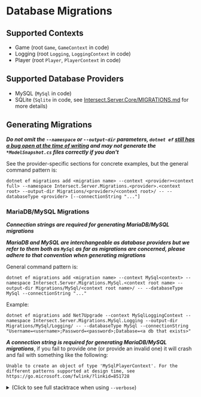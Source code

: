 # Database Migrations

## Supported Contexts
- Game (root `Game`, `GameContext` in code)
- Logging (root `Logging`, `LoggingContext` in code)
- Player (root `Player`, `PlayerContext` in code)

## Supported Database Providers
- MySQL (`MySql` in code)
- SQLite (`Sqlite` in code, see [Intersect.Server.Core/MIGRATIONS.md](../Intersect.Server.Core/MIGRATIONS.md) for more details)

## Generating Migrations

**_Do not omit the `--namespace` or `--output-dir` parameters, `dotnet ef` [still has a bug open at the time of writing](https://github.com/dotnet/efcore/issues/24339) and may not generate the `*ModelSnapshot.cs` files correctly if you don't_**

See the provider-specific sections for concrete examples, but the general command pattern is:

`dotnet ef migrations add <migration name> --context <provider><context full> --namespace Intersect.Server.Migrations.<provider>.<context root> --output-dir Migrations/<provider>/<context root>/ -- --databaseType <provider> [--connectionString "..."]`

### MariaDB/MySQL Migrations

**_Connection strings are required for generating MariaDB/MySQL migrations_**

**_MariaDB and MySQL are interchangeable as database providers but we refer to them both as `MySql` as far as migrations are concerned, please adhere to that convention when generating migrations_**

General command pattern is:

`dotnet ef migrations add <migration name> --context MySql<context> --namespace Intersect.Server.Migrations.MySql.<context root name> --output-dir Migrations/MySql/<context root name>/ -- --databaseType MySql --connectionString "..."`

Example:

`dotnet ef migrations add Net7Upgrade --context MySqlLoggingContext --namespace Intersect.Server.Migrations.MySql.Logging --output-dir Migrations/MySql/Logging/ -- --databaseType MySql --connectionString "Username=<username>;Password=<password>;Database=<a db that exists>"`


**_A connection string is required for generating MariaDB/MySQL migrations_**, if you fail to provide one (or provide an invalid one) it will crash and fail with something like the following:

`Unable to create an object of type 'MySqlPlayerContext'. For the different patterns supported at design time, see https://go.microsoft.com/fwlink/?linkid=851728`

<details>
	<summary>
		(Click to see full stacktrace when using <code>--verbose</code>)
	</summary>
	<code>
		Microsoft.EntityFrameworkCore.Design.OperationException: Unable to create an object of type 'MySqlPlayerContext'. For the different patterns supported at design time, see https://go.microsoft.com/fwlink/?linkid=851728
		---> MySqlConnector.MySqlException (0x80004005): Access denied for user ''@'172.25.0.1' (using password: NO)
			at MySqlConnector.Core.ServerSession.SwitchAuthenticationAsync(ConnectionSettings cs, String password, PayloadData payload, IOBehavior ioBehavior, CancellationToken cancellationToken) in /_/src/MySqlConnector/Core/ServerSession.cs:line 731
			at MySqlConnector.Core.ServerSession.ConnectAsync(ConnectionSettings cs, MySqlConnection connection, Int32 startTickCount, ILoadBalancer loadBalancer, Activity activity, IOBehavior ioBehavior, CancellationToken cancellationToken) in /_/src/MySqlConnector/Core/ServerSession.cs:line 573
			at MySqlConnector.Core.ConnectionPool.ConnectSessionAsync(MySqlConnection connection, String logMessage, Int32 startTickCount, Activity activity, IOBehavior ioBehavior, CancellationToken cancellationToken) in /_/src/MySqlConnector/Core/ConnectionPool.cs:line 403
			at MySqlConnector.Core.ConnectionPool.ConnectSessionAsync(MySqlConnection connection, String logMessage, Int32 startTickCount, Activity activity, IOBehavior ioBehavior, CancellationToken cancellationToken) in /_/src/MySqlConnector/Core/ConnectionPool.cs:line 408
			at MySqlConnector.Core.ConnectionPool.GetSessionAsync(MySqlConnection connection, Int32 startTickCount, Activity activity, IOBehavior ioBehavior, CancellationToken cancellationToken) in /_/src/MySqlConnector/Core/ConnectionPool.cs:line 98
			at MySqlConnector.Core.ConnectionPool.GetSessionAsync(MySqlConnection connection, Int32 startTickCount, Activity activity, IOBehavior ioBehavior, CancellationToken cancellationToken) in /_/src/MySqlConnector/Core/ConnectionPool.cs:line 128
			at MySqlConnector.MySqlConnection.CreateSessionAsync(ConnectionPool pool, Int32 startTickCount, Activity activity, Nullable`1 ioBehavior, CancellationToken cancellationToken) in /_/src/MySqlConnector/MySqlConnection.cs:line 929
			at MySqlConnector.MySqlConnection.OpenAsync(Nullable`1 ioBehavior, CancellationToken cancellationToken) in /_/src/MySqlConnector/MySqlConnection.cs:line 423
			at MySqlConnector.MySqlConnection.Open() in /_/src/MySqlConnector/MySqlConnection.cs:line 382
			at Microsoft.EntityFrameworkCore.ServerVersion.AutoDetect(String connectionString)
			at Intersect.Server.Database.IntersectDbContext`1.OnConfiguring(DbContextOptionsBuilder optionsBuilder) in /home/me/git/AscensionGameDev/engine/main/Intersect.Server/Database/IntersectDbContext.cs:line 72
			at Microsoft.EntityFrameworkCore.DbContext.get_ContextServices()
			at Microsoft.EntityFrameworkCore.DbContext.get_InternalServiceProvider()
			at Microsoft.EntityFrameworkCore.DbContext.get_ChangeTracker()
			at Intersect.Server.Database.IntersectDbContext`1..ctor(DatabaseContextOptions databaseContextOptions) in /home/me/git/AscensionGameDev/engine/main/Intersect.Server/Database/IntersectDbContext.Instantiation.cs:line 37
			at Intersect.Server.Database.PlayerData.PlayerContext..ctor(DatabaseContextOptions databaseContextOptions) in /home/me/git/AscensionGameDev/engine/main/Intersect.Server/Database/PlayerData/PlayerContext.cs:line 37
			at Intersect.Server.Database.PlayerData.MySqlPlayerContext..ctor(DatabaseContextOptions databaseContextOptions) in /home/me/git/AscensionGameDev/engine/main/Intersect.Server/Database/PlayerData/PlayerContext.cs:line 18
			at System.RuntimeMethodHandle.InvokeMethod(Object target, Void** arguments, Signature sig, Boolean isConstructor)
			at System.Reflection.ConstructorInvoker.Invoke(Object obj, IntPtr* args, BindingFlags invokeAttr)
			at System.Reflection.RuntimeConstructorInfo.Invoke(BindingFlags invokeAttr, Binder binder, Object[] parameters, CultureInfo culture)
			at Microsoft.Extensions.DependencyInjection.ActivatorUtilities.ConstructorMatcher.CreateInstance(IServiceProvider provider)
			at Microsoft.Extensions.DependencyInjection.ActivatorUtilities.CreateInstance(IServiceProvider provider, Type instanceType, Object[] parameters)
			at Microsoft.EntityFrameworkCore.Design.Internal.DbContextOperations.&lt;&gt;c__DisplayClass21_4.&lt;FindContextTypes&gt;b__13()
			--- End of inner exception stack trace ---
			at Microsoft.EntityFrameworkCore.Design.Internal.DbContextOperations.&lt;&gt;c__DisplayClass21_4.&lt;FindContextTypes&gt;b__13()
			at Microsoft.EntityFrameworkCore.Design.Internal.DbContextOperations.CreateContext(Func`1 factory)
			at Microsoft.EntityFrameworkCore.Design.Internal.DbContextOperations.CreateContext(String contextType)
			at Microsoft.EntityFrameworkCore.Design.Internal.MigrationsOperations.AddMigration(String name, String outputDir, String contextType, String namespace)
			at Microsoft.EntityFrameworkCore.Design.OperationExecutor.AddMigrationImpl(String name, String outputDir, String contextType, String namespace)
			at Microsoft.EntityFrameworkCore.Design.OperationExecutor.AddMigration.&lt;&gt;c__DisplayClass0_0.&lt;.ctor&gt;b__0()
			at Microsoft.EntityFrameworkCore.Design.OperationExecutor.OperationBase.&lt;&gt;c__DisplayClass3_0`1.&lt;Execute&gt;b__0()
			at Microsoft.EntityFrameworkCore.Design.OperationExecutor.OperationBase.Execute(Action action)
		Unable to create an object of type 'MySqlPlayerContext'. For the different patterns supported at design time, see https://go.microsoft.com/fwlink/?linkid=851728
	</code>
</details>
